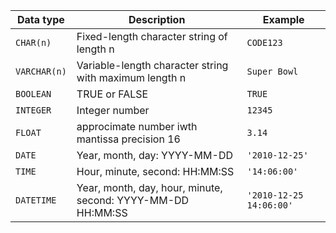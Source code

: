 | Data type    | Description                                                 | Example                 |
| ------------ | ----------------------------------------------------------- | ----------------------- |
| `CHAR(n)`    | Fixed-length character string of length n                   | `CODE123`               |
| `VARCHAR(n)` | Variable-length character string with maximum length n      | `Super Bowl`            |
| `BOOLEAN`    | TRUE or FALSE                                               | `TRUE`                  |
| `INTEGER`    | Integer number                                              | `12345`                 |
| `FLOAT`      | approcimate number iwth mantissa precision 16               | `3.14`                  |
| `DATE`       | Year, month, day: YYYY-MM-DD                                | `'2010-12-25'`          |
| `TIME`       | Hour, minute, second: HH:MM:SS                              | `'14:06:00'`            |
| `DATETIME`   | Year, month, day, hour, minute, second: YYYY-MM-DD HH:MM:SS | `'2010-12-25 14:06:00'` |
